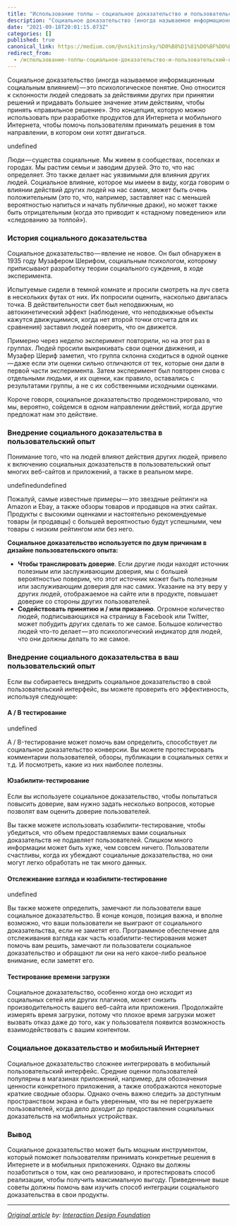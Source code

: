 ```yaml
---
title: "Использование толпы — социальное доказательство и пользовательский опыт"
description: "Социальное доказательство (иногда называемое информационным социальным влиянием) — это психологическое понятие. Оно относится к склонности…"
date: "2021-09-18T20:01:15.073Z"
categories: []
published: true
canonical_link: https://medium.com/@vnikitinsky/%D0%B8%D1%81%D0%BF%D0%BE%D0%BB%D1%8C%D0%B7%D0%BE%D0%B2%D0%B0%D0%BD%D0%B8%D0%B5-%D1%82%D0%BE%D0%BB%D0%BF%D1%8B-%D1%81%D0%BE%D1%86%D0%B8%D0%B0%D0%BB%D1%8C%D0%BD%D0%BE%D0%B5-%D0%B4%D0%BE%D0%BA%D0%B0%D0%B7%D0%B0%D1%82%D0%B5%D0%BB%D1%8C%D1%81%D1%82%D0%B2%D0%BE-%D0%B8-%D0%BF%D0%BE%D0%BB%D1%8C%D0%B7%D0%BE%D0%B2%D0%B0%D1%82%D0%B5%D0%BB%D1%8C%D1%81%D0%BA%D0%B8%D0%B9-%D0%BE%D0%BF%D1%8B%D1%82-16653782cfba
redirect_from:
  - /использование-толпы-социальное-доказательство-и-пользовательский-опыт-16653782cfba
---
```


Социальное доказательство (иногда называемое информационным социальным влиянием) — это психологическое понятие. Оно относится к склонности людей следовать за действиями других при принятии решений и придавать большее значение этим действиям, чтобы принять «правильное решение». Это концепция, которую можно использовать при разработке продуктов для Интернета и мобильного Интернета, чтобы помочь пользователям принимать решения в том направлении, в котором они хотят двигаться.

undefined

Люди — существа социальные. Мы живем в сообществах, поселках и городах. Мы растим семьи и заводим друзей. Это то, что нас определяет. Это также делает нас уязвимыми для влияния других людей. Социальное влияние, которое мы имеем в виду, когда говорим о влиянии действий других людей на нас самих, может быть очень положительным (это то, что, например, заставляет нас с меньшей вероятностью напиться и начать публичные драки), но может также быть отрицательным (когда это приводит к «стадному поведению» или «следованию за толпой»).

### История социального доказательства

Социальное доказательство — явление не новое. Он был обнаружен в 1935 году Музафером Шерифом, социальным психологом, которому приписывают разработку теории социального суждения, в ходе эксперимента.

Испытуемые сидели в темной комнате и просили смотреть на луч света в нескольких футах от них. Их попросили оценить, насколько двигалась точка. В действительности свет был неподвижным, но автокинетический эффект (наблюдение, что неподвижные объекты кажутся движущимися, когда нет второй точки отсчета для их сравнения) заставил людей поверить, что он движется.

Примерно через неделю эксперимент повторили, но на этот раз в группах. Людей просили выкрикивать свои оценки движения, и Музафер Шериф заметил, что группа склонна сходиться в одной оценке — даже если эти оценки сильно отличаются от тех, которые они дали в первой части эксперимента. Затем эксперимент был повторен снова с отдельными людьми, и их оценки, как правило, оставались с результатами группы, а не с их собственными исходными оценками.

Короче говоря, социальное доказательство продемонстрировало, что мы, вероятно, сойдемся в одном направлении действий, когда другие предложат нам это действие.

### Внедрение социального доказательства в пользовательский опыт

Понимание того, что на людей влияют действия других людей, привело к включению социальных доказательств в пользовательский опыт многих веб-сайтов и приложений, а также в реальном мире.

undefinedundefined

Пожалуй, самые известные примеры — это звездные рейтинги на Amazon и Ebay, а также обзоры товаров и продавцов на этих сайтах. Продукты с высокими оценками и настоятельно рекомендуемые товары (и продавцы) с большей вероятностью будут успешными, чем товары с низким рейтингом или без него.

**Социальное доказательство используется по двум причинам в дизайне пользовательского опыта:**

-   **Чтобы транслировать доверие**. Если другие люди находят источник полезным или заслуживающим доверия, мы с большей вероятностью поверим, что этот источник может быть полезным или заслуживающим доверия для нас самих. Указание на эту веру у других людей, отображаемое на сайте или в продукте, повышает доверие со стороны других пользователей.
-   **Содействовать принятию и / или призанию**. Огромное количество людей, подписывающихся на страницу в Facebook или Twitter, может побудить других сделать то же самое. Большое количество людей что-то делает — это психологический индикатор для людей, что они должны делать то же самое.

### Внедрение социального доказательства в ваш пользовательский опыт

Если вы собираетесь внедрить социальное доказательство в свой пользовательский интерфейс, вы можете проверить его эффективность, используя следующее:

#### A / B тестирование

undefined

A / B-тестирование может помочь вам определить, способствует ли социальное доказательство конверсии. Вы можете протестировать комментарии пользователей, обзоры, публикации в социальных сетях и т.д. И посмотреть, какие из них наиболее полезны.

#### Юзабилити-тестирование

Если вы используете социальное доказательство, чтобы попытаться повысить доверие, вам нужно задать несколько вопросов, которые позволят вам оценить доверие пользователей.

Вы также можете использовать юзабилити-тестирование, чтобы убедиться, что объем предоставляемых вами социальных доказательств не подавляет пользователей. Слишком много информации может быть хуже, чем совсем ничего. Пользователи счастливы, когда их убеждают социальные доказательства, но они могут легко обработать не так много данных.

#### Отслеживание взгляда и юзабилити-тестирование

undefined

Вы также можете определить, замечают ли пользователи ваше социальное доказательство. В конце концов, позиция важна, и вполне возможно, что ваши пользователи не выиграют от социального доказательства, если не заметят его. Программное обеспечение для отслеживания взгляда как часть юзабилити-тестирования может помочь вам решить, замечают ли пользователи социальное доказательство и обращают ли они на него какое-либо реальное внимание, если заметят его.

#### Тестирование времени загрузки

Социальное доказательство, особенно когда оно исходит из социальных сетей или других плагинов, может снизить производительность вашего веб-сайта или приложения. Продолжайте измерять время загрузки, потому что плохое время загрузки может вызвать отказ даже до того, как у пользователя появится возможность взаимодействовать с вашим контентом.

### Социальное доказательство и мобильный Интернет

Социальное доказательство сложнее интегрировать в мобильный пользовательский интерфейс. Средние оценки пользователей популярны в магазинах приложений, например, для обозначения ценности конкретного приложения, а также отображаются некоторые краткие сводные обзоры. Однако очень важно следить за доступным пространством экрана и быть уверенным, что вы не перегружаете пользователей, когда дело доходит до предоставления социальных доказательств на мобильных устройствах.

### Вывод

Социальное доказательство может быть мощным инструментом, который поможет пользователям принимать конкретные решения в Интернете и в мобильных приложениях. Однако вы должны позаботиться о том, как оно реализовано, и протестировать способ реализации, чтобы получить максимальную выгоду. Приведенные выше советы должны помочь вам изучить способ интеграции социального доказательства в свои продукты.

---

[_Original article_](https://www.interaction-design.org/literature/article/making-use-of-the-crowd-social-proof-and-the-user-experience) _by:_ [_Interaction Design Foundation_](https://www.interaction-design.org/)
